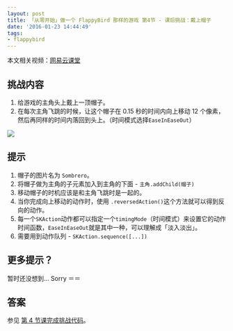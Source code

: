 ```yaml
---
layout: post
title: 「从零开始」做一个 FlappyBird 那样的游戏 第4节 - 课后挑战：戴上帽子
date: '2016-01-23 14:44:49'
tags:
- flappybird
---
```



本文相关视频：[网易云课堂](http://study.163.com/course/courseLearn.htm?courseId=1685005&lessonId=1003157048)

## 挑战内容

1. 给游戏的主角头上戴上一顶帽子。
2. 在每次主角飞跳的时候，让这个帽子在 0.15 秒的时间内向上移动 12 个像素，然后再同样的时间内落回到头上。（时间模式选择`EaseInEaseOut`）

![](/content/images/2016/01/L4-challenge-part-1-1.png)


## 提示
1. 帽子的图片名为 `Sombrero`。
2. 将帽子做为主角的子元素加入到主角的下面 - `主角.addChild(帽子)`
3. 移动帽子的时机应该是和主角飞跳时是一起的。
4. 当你完成向上移动的动作时，使用 `.reversedAction()`这个方法就可以得到反向的动作。
5. 每一个`SKAction`动作都可以指定一个`timingMode`（时间模式）来设置它的动作时间函数，`EaseInEaseOut`就是其中一种，可以理解成「淡入淡出」。
6. 需要用到动作队列 - `SKAction.sequence([...])`

## 更多提示？

暂时还没想到... Sorry ＝＝

## 答案
参见 [第 4 节课完成挑战代码](https://github.com/FangYiXiong/FlappyZoe/archive/part4-challenge-finished.zip)。